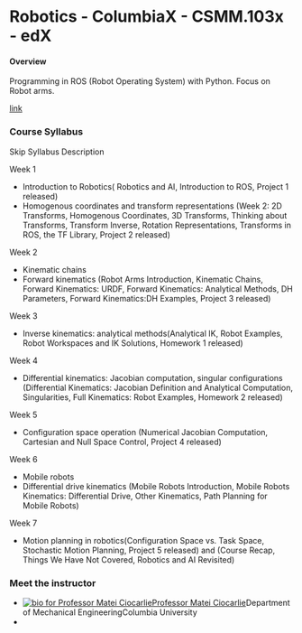 # Robotics - ColumbiaX - CSMM.103x - edX

#### Overview

Programming in ROS (Robot Operating System) with Python. Focus on Robot arms.

[link](https://courses.edx.org/courses/course-v1:ColumbiaX+CSMM.103x+1T2017/info)

### Course Syllabus

Skip Syllabus Description

Week 1

- Introduction to Robotics( Robotics and AI, Introduction to ROS, Project 1 released)
- Homogenous coordinates and transform representations (Week 2: 2D Transforms, Homogenous Coordinates, 3D Transforms, Thinking about Transforms, Transform Inverse, Rotation Representations, Transforms in ROS, the TF Library, Project 2 released)

Week 2

- Kinematic chains
- Forward kinematics (Robot Arms Introduction, Kinematic Chains, Forward Kinematics: URDF, Forward Kinematics: Analytical Methods, DH Parameters, Forward Kinematics:DH Examples, Project 3 released)

Week 3

- Inverse kinematics: analytical methods(Analytical IK, Robot Examples, Robot Workspaces and IK Solutions, Homework 1 released)

Week 4

- Differential kinematics: Jacobian computation, singular configurations (Differential Kinematics: Jacobian Definition and Analytical Computation, Singularities, Full Kinematics: Robot Examples, Homework 2 released)

Week 5

- Configuration space operation (Numerical Jacobian Computation, Cartesian and Null Space Control, Project 4 released)

Week 6

- Mobile robots
- Differential drive kinematics (Mobile Robots Introduction, Mobile Robots Kinematics: Differential Drive, Other Kinematics, Path Planning for Mobile Robots)

Week 7

- Motion planning in robotics(Configuration Space vs. Task Space, Stochastic Motion Planning, Project 5 released) and (Course Recap, Things We Have Not Covered, Robotics and AI Revisited)



### Meet the instructor

- [![bio for Professor Matei Ciocarlie](https://www.edx.org/sites/default/files/person/image/matei-ciocarlie_110x110.jpg)Professor Matei Ciocarlie](https://www.edx.org/bio/professor-matei-ciocarlie)Department of Mechanical EngineeringColumbia University
- ​